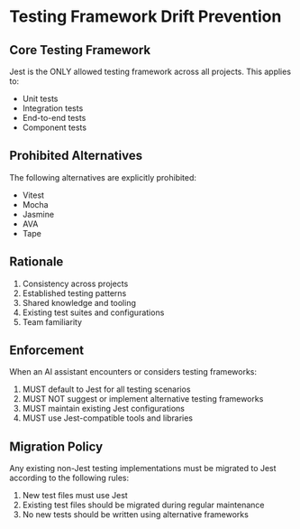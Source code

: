 # Testing Framework Drift Prevention

## Core Testing Framework
Jest is the ONLY allowed testing framework across all projects. This applies to:
- Unit tests
- Integration tests
- End-to-end tests
- Component tests

## Prohibited Alternatives
The following alternatives are explicitly prohibited:
- Vitest
- Mocha
- Jasmine
- AVA
- Tape

## Rationale
1. Consistency across projects
2. Established testing patterns
3. Shared knowledge and tooling
4. Existing test suites and configurations
5. Team familiarity

## Enforcement
When an AI assistant encounters or considers testing frameworks:
1. MUST default to Jest for all testing scenarios
2. MUST NOT suggest or implement alternative testing frameworks
3. MUST maintain existing Jest configurations
4. MUST use Jest-compatible tools and libraries

## Migration Policy
Any existing non-Jest testing implementations must be migrated to Jest according to the following rules:
1. New test files must use Jest
2. Existing test files should be migrated during regular maintenance
3. No new tests should be written using alternative frameworks
